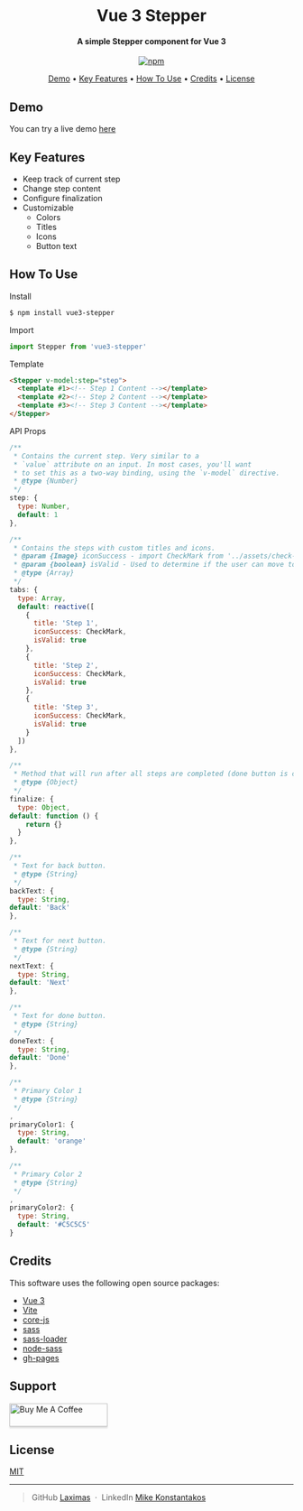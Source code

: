 
<!--suppress ALL -->

<h1 align="center">Vue 3 Stepper</h1>

<h4 align="center">A simple Stepper component for Vue 3</h4>

<p align="center">
  <a href="">
    <img src=""
         alt="npm">
  </a>
</p>

<p align="center">
  <a href="#demo">Demo</a> •
  <a href="#key-features">Key Features</a> •
  <a href="#how-to-use">How To Use</a> •
  <a href="#credits">Credits</a> •
  <a href="#license">License</a>
</p>

## Demo

You can try a live demo [here](https://laximas.github.io/vue3-stepper/)

## Key Features

* Keep track of current step
* Change step content
* Configure finalization
* Customizable
    - Colors
    - Titles
    - Icons
    - Button text

## How To Use
Install
```bash
$ npm install vue3-stepper
```
Import
```js
import Stepper from 'vue3-stepper'
```
Template
```html
<Stepper v-model:step="step">
  <template #1><!-- Step 1 Content --></template>
  <template #2><!-- Step 2 Content --></template>
  <template #3><!-- Step 3 Content --></template>
</Stepper>
```
API Props
```js
/**
 * Contains the current step. Very similar to a
 * `value` attribute on an input. In most cases, you'll want
 * to set this as a two-way binding, using the `v-model` directive.
 * @type {Number}
 */
step: {
  type: Number,
  default: 1
},

/**
 * Contains the steps with custom titles and icons.
 * @param {Image} iconSuccess - import CheckMark from '../assets/check-mark.png'
 * @param {boolean} isValid - Used to determine if the user can move to the next step.
 * @type {Array}
 */
tabs: {
  type: Array,
  default: reactive([
    {
      title: 'Step 1',
      iconSuccess: CheckMark,
      isValid: true
    },
    {
      title: 'Step 2',
      iconSuccess: CheckMark,
      isValid: true
    },
    {
      title: 'Step 3',
      iconSuccess: CheckMark,
      isValid: true
    }
  ])
},

/**
 * Method that will run after all steps are completed (done button is clicked).
 * @type {Object}
 */
finalize: {
  type: Object,
default: function () {
    return {}
  }
},

/**
 * Text for back button.
 * @type {String}
 */
backText: {
  type: String,
default: 'Back'
},

/**
 * Text for next button.
 * @type {String}
 */
nextText: {
  type: String,
default: 'Next'
},

/**
 * Text for done button.
 * @type {String}
 */
doneText: {
  type: String,
default: 'Done'
},

/**
 * Primary Color 1
 * @type {String}
 */
,
primaryColor1: {
  type: String,
  default: 'orange'
},

/**
 * Primary Color 2
 * @type {String}
 */
,
primaryColor2: {
  type: String,
  default: '#C5C5C5'
}
```

## Credits

This software uses the following open source packages:

- [Vue 3](https://vuejs.org)
- [Vite](https://vitejs.dev)
- [core-js](https://www.npmjs.com/package/core-js)
- [sass](https://www.npmjs.com/package/sass)
- [sass-loader](https://www.npmjs.com/package/sass-loader)
- [node-sass](https://www.npmjs.com/package/node-sass)
- [gh-pages](https://www.npmjs.com/package/gh-pages)

## Support

<a href="https://www.buymeacoffee.com/laximas" target="_blank"><img src="https://www.buymeacoffee.com/assets/img/custom_images/purple_img.png" alt="Buy Me A Coffee" style="height: 41px !important;width: 174px !important;box-shadow: 0px 3px 2px 0px rgba(190, 190, 190, 0.5) !important;-webkit-box-shadow: 0px 3px 2px 0px rgba(190, 190, 190, 0.5) !important;" ></a>

## License

[MIT](https://github.com/Laximas/vue3-stepper/blob/main/LICENSE.md)

---

> GitHub [Laximas](https://github.com/Laximas) &nbsp;&middot;&nbsp;
> LinkedIn [Mike Konstantakos](https://www.linkedin.com/in/mike-konstantakos/)